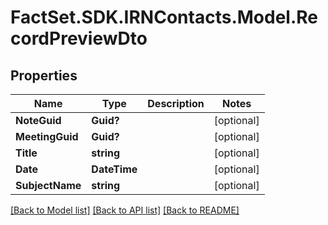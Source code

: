 # FactSet.SDK.IRNContacts.Model.RecordPreviewDto

## Properties

Name | Type | Description | Notes
------------ | ------------- | ------------- | -------------
**NoteGuid** | **Guid?** |  | [optional] 
**MeetingGuid** | **Guid?** |  | [optional] 
**Title** | **string** |  | [optional] 
**Date** | **DateTime** |  | [optional] 
**SubjectName** | **string** |  | [optional] 

[[Back to Model list]](../README.md#documentation-for-models) [[Back to API list]](../README.md#documentation-for-api-endpoints) [[Back to README]](../README.md)

